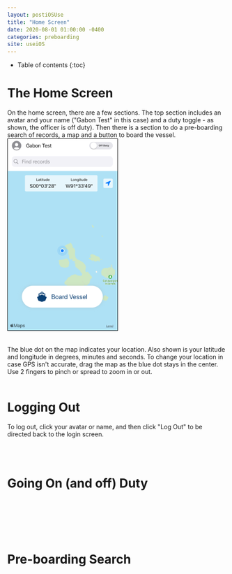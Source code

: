 ```yaml
---
layout: postiOSUse
title: "Home Screen"
date: 2020-08-01 01:00:00 -0400
categories: preboarding
site: useiOS
---
```


* Table of contents
{:toc}

# The Home Screen
On the home screen, there are a few sections. The top section includes an avatar and your name ("Gabon Test" in this case) and a duty toggle - as shown, the officer is off duty). Then there is a section to do a pre-boarding search of records, a map and a button to board the vessel.<BR>
<img src="/assets/images/use/HomePageI.png" alt="Home Screen" width="50%" style="border:1px solid black"><BR><BR>

The blue dot on the map indicates your location. Also shown is your latitude and longitude in degrees, minutes and seconds. To change your location in case GPS isn't accurate, drag the map as the blue dot stays in the center. Use 2 fingers to pinch or spread to zoom in or out.
<BR><BR>

# Logging Out
To log out, click your avatar or name, and then click "Log Out" to be directed back to the login screen.

<BR><BR>
# Going On (and off) Duty
<BR><BR>

<BR><BR>
# Pre-boarding Search
<BR><BR>

<!-- <img src="/assets/images/use/.png" width="50%" style="border:1px solid black"><BR><BR> -->

